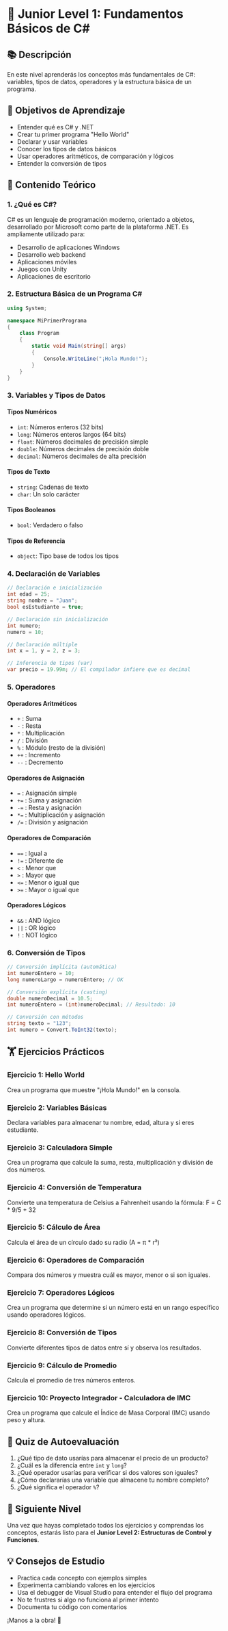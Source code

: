 # 🎯 Junior Level 1: Fundamentos Básicos de C#

## 📚 Descripción

En este nivel aprenderás los conceptos más fundamentales de C#: variables, tipos de datos, operadores y la estructura básica de un programa.

## 🎯 Objetivos de Aprendizaje

- Entender qué es C# y .NET
- Crear tu primer programa "Hello World"
- Declarar y usar variables
- Conocer los tipos de datos básicos
- Usar operadores aritméticos, de comparación y lógicos
- Entender la conversión de tipos

## 📖 Contenido Teórico

### 1. ¿Qué es C#?

C# es un lenguaje de programación moderno, orientado a objetos, desarrollado por Microsoft como parte de la plataforma .NET. Es ampliamente utilizado para:
- Desarrollo de aplicaciones Windows
- Desarrollo web backend
- Aplicaciones móviles
- Juegos con Unity
- Aplicaciones de escritorio

### 2. Estructura Básica de un Programa C#

```csharp
using System;

namespace MiPrimerPrograma
{
    class Program
    {
        static void Main(string[] args)
        {
            Console.WriteLine("¡Hola Mundo!");
        }
    }
}
```

### 3. Variables y Tipos de Datos

#### Tipos Numéricos
- `int`: Números enteros (32 bits)
- `long`: Números enteros largos (64 bits)
- `float`: Números decimales de precisión simple
- `double`: Números decimales de precisión doble
- `decimal`: Números decimales de alta precisión

#### Tipos de Texto
- `string`: Cadenas de texto
- `char`: Un solo carácter

#### Tipos Booleanos
- `bool`: Verdadero o falso

#### Tipos de Referencia
- `object`: Tipo base de todos los tipos

### 4. Declaración de Variables

```csharp
// Declaración e inicialización
int edad = 25;
string nombre = "Juan";
bool esEstudiante = true;

// Declaración sin inicialización
int numero;
numero = 10;

// Declaración múltiple
int x = 1, y = 2, z = 3;

// Inferencia de tipos (var)
var precio = 19.99m; // El compilador infiere que es decimal
```

### 5. Operadores

#### Operadores Aritméticos
- `+` : Suma
- `-` : Resta
- `*` : Multiplicación
- `/` : División
- `%` : Módulo (resto de la división)
- `++` : Incremento
- `--` : Decremento

#### Operadores de Asignación
- `=` : Asignación simple
- `+=` : Suma y asignación
- `-=` : Resta y asignación
- `*=` : Multiplicación y asignación
- `/=` : División y asignación

#### Operadores de Comparación
- `==` : Igual a
- `!=` : Diferente de
- `<` : Menor que
- `>` : Mayor que
- `<=` : Menor o igual que
- `>=` : Mayor o igual que

#### Operadores Lógicos
- `&&` : AND lógico
- `||` : OR lógico
- `!` : NOT lógico

### 6. Conversión de Tipos

```csharp
// Conversión implícita (automática)
int numeroEntero = 10;
long numeroLargo = numeroEntero; // OK

// Conversión explícita (casting)
double numeroDecimal = 10.5;
int numeroEntero = (int)numeroDecimal; // Resultado: 10

// Conversión con métodos
string texto = "123";
int numero = Convert.ToInt32(texto);
```

## 🏋️ Ejercicios Prácticos

### Ejercicio 1: Hello World
Crea un programa que muestre "¡Hola Mundo!" en la consola.

### Ejercicio 2: Variables Básicas
Declara variables para almacenar tu nombre, edad, altura y si eres estudiante.

### Ejercicio 3: Calculadora Simple
Crea un programa que calcule la suma, resta, multiplicación y división de dos números.

### Ejercicio 4: Conversión de Temperatura
Convierte una temperatura de Celsius a Fahrenheit usando la fórmula: F = C * 9/5 + 32

### Ejercicio 5: Cálculo de Área
Calcula el área de un círculo dado su radio (A = π * r²)

### Ejercicio 6: Operadores de Comparación
Compara dos números y muestra cuál es mayor, menor o si son iguales.

### Ejercicio 7: Operadores Lógicos
Crea un programa que determine si un número está en un rango específico usando operadores lógicos.

### Ejercicio 8: Conversión de Tipos
Convierte diferentes tipos de datos entre sí y observa los resultados.

### Ejercicio 9: Cálculo de Promedio
Calcula el promedio de tres números enteros.

### Ejercicio 10: Proyecto Integrador - Calculadora de IMC
Crea un programa que calcule el Índice de Masa Corporal (IMC) usando peso y altura.

## 📝 Quiz de Autoevaluación

1. ¿Qué tipo de dato usarías para almacenar el precio de un producto?
2. ¿Cuál es la diferencia entre `int` y `long`?
3. ¿Qué operador usarías para verificar si dos valores son iguales?
4. ¿Cómo declararías una variable que almacene tu nombre completo?
5. ¿Qué significa el operador `%`?

## 🚀 Siguiente Nivel

Una vez que hayas completado todos los ejercicios y comprendas los conceptos, estarás listo para el **Junior Level 2: Estructuras de Control y Funciones**.

## 💡 Consejos de Estudio

- Practica cada concepto con ejemplos simples
- Experimenta cambiando valores en los ejercicios
- Usa el debugger de Visual Studio para entender el flujo del programa
- No te frustres si algo no funciona al primer intento
- Documenta tu código con comentarios

¡Manos a la obra! 🎯
